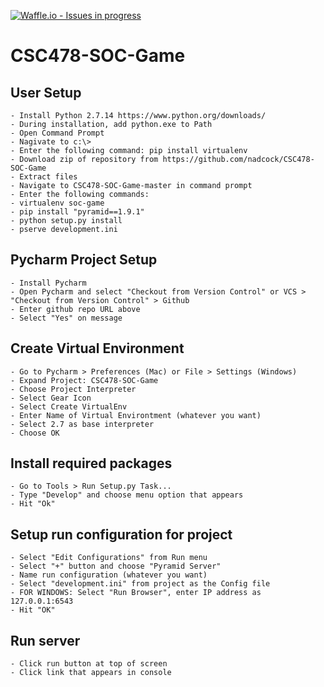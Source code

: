 [![Waffle.io - Issues in progress](https://badge.waffle.io/nadcock/CSC478-SOC-Game.png?label=in%20progress&title=In%20Progress)](https://waffle.io/nadcock/CSC478-SOC-Game?utm_source=badge)

# CSC478-SOC-Game

## User Setup

    - Install Python 2.7.14 https://www.python.org/downloads/
    - During installation, add python.exe to Path
    - Open Command Prompt
    - Nagivate to c:\>
    - Enter the following command: pip install virtualenv
    - Download zip of repository from https://github.com/nadcock/CSC478-SOC-Game
    - Extract files
    - Navigate to CSC478-SOC-Game-master in command prompt
    - Enter the following commands: 
    - virtualenv soc-game
    - pip install "pyramid==1.9.1"
    - python setup.py install
    - pserve development.ini

## Pycharm Project Setup
    - Install Pycharm
    - Open Pycharm and select "Checkout from Version Control" or VCS > "Checkout from Version Control" > Github
    - Enter github repo URL above
    - Select "Yes" on message

## Create Virtual Environment
    - Go to Pycharm > Preferences (Mac) or File > Settings (Windows)
    - Expand Project: CSC478-SOC-Game
    - Choose Project Interpreter
    - Select Gear Icon
    - Select Create VirtualEnv
    - Enter Name of Virtual Environtment (whatever you want)
    - Select 2.7 as base interpreter
    - Choose OK

## Install required packages
    - Go to Tools > Run Setup.py Task...
    - Type "Develop" and choose menu option that appears
    - Hit "Ok"

## Setup run configuration for project
    - Select "Edit Configurations" from Run menu
    - Select "+" button and choose "Pyramid Server"
    - Name run configuration (whatever you want)
    - Select "development.ini" from project as the Config file
    - FOR WINDOWS: Select "Run Browser", enter IP address as 127.0.0.1:6543
    - Hit "OK"

## Run server
    - Click run button at top of screen
    - Click link that appears in console



